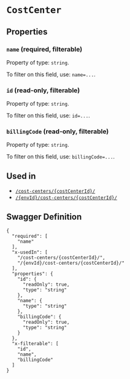 # `CostCenter` #







## Properties ##

### `name` (required, filterable) ###




Property of type: `string`.


To filter on this field, use: `name=...`.


### `id` (read-only, filterable) ###




Property of type: `string`.


To filter on this field, use: `id=...`.


### `billingCode` (read-only, filterable) ###




Property of type: `string`.


To filter on this field, use: `billingCode=...`.




## Used in ##

  + [`/cost-centers/{costCenterId}/`](./../rest/api/v1beta0/account/cost-centers/{costCenterId}/)
  + [`/{envId}/cost-centers/{costCenterId}/`](./../rest/api/v1beta0/user/{envId}/cost-centers/{costCenterId}/)

## Swagger Definition ##

    {
      "required": [
        "name"
      ], 
      "x-usedIn": [
        "/cost-centers/{costCenterId}/", 
        "/{envId}/cost-centers/{costCenterId}/"
      ], 
      "properties": {
        "id": {
          "readOnly": true, 
          "type": "string"
        }, 
        "name": {
          "type": "string"
        }, 
        "billingCode": {
          "readOnly": true, 
          "type": "string"
        }
      }, 
      "x-filterable": [
        "id", 
        "name", 
        "billingCode"
      ]
    }

